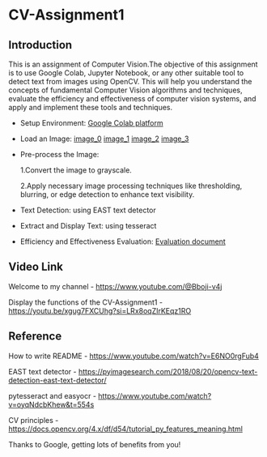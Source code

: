 # CV-Assignment1

## Introduction

  This is an assignment of Computer Vision.The objective of this assignment is to use Google Colab, Jupyter Notebook, or any other suitable tool to detect text from images using OpenCV. This will help you understand the concepts of fundamental Computer Vision algorithms and techniques, evaluate the efficiency and effectiveness of computer vision systems, and apply and implement these tools and techniques. 

* Setup Environment: <a href = "https://colab.research.google.com/">Google Colab platform</a>
* Load an Image:
  <a href = "https://github.com/Hanzo-neverdie/CV-Assignment1/blob/main/image_0.jpg">image_0</a>
  <a href = "https://github.com/Hanzo-neverdie/CV-Assignment1/blob/main/image_1.jpg">image_1</a>
  <a href = "https://github.com/Hanzo-neverdie/CV-Assignment1/blob/main/image_2.jpg">image_2</a>
  <a href = "https://github.com/Hanzo-neverdie/CV-Assignment1/blob/main/image_3.jpg">image_3</a>
* Pre-process the Image:
  
  1.Convert the image to grayscale.
  
  2.Apply necessary image processing techniques like thresholding, blurring, or edge detection to enhance text visibility.
  
* Text Detection: using EAST text detector
* Extract and Display Text: using tesseract
* Efficiency and  Effectiveness Evaluation:
  <a href = "https://github.com/Hanzo-neverdie/CV-Assignment1/blob/main/evaluation%20of%20my%20text%20detection%20system.docx">Evaluation document</a>

## Video Link

  Welcome to my channel - https://www.youtube.com/@Bboji-v4j

  Display the functions of the CV-Assignment1 - https://youtu.be/xgug7FXCUhg?si=LRx8oqZIrKEqz1RO 

## Reference

  How to write README - https://www.youtube.com/watch?v=E6NO0rgFub4
  
  EAST text detector - https://pyimagesearch.com/2018/08/20/opencv-text-detection-east-text-detector/
  
  pytesseract and easyocr - https://www.youtube.com/watch?v=oyqNdcbKhew&t=554s
  
  CV principles - https://docs.opencv.org/4.x/df/d54/tutorial_py_features_meaning.html
  
  Thanks to Google, getting lots of benefits from you!
